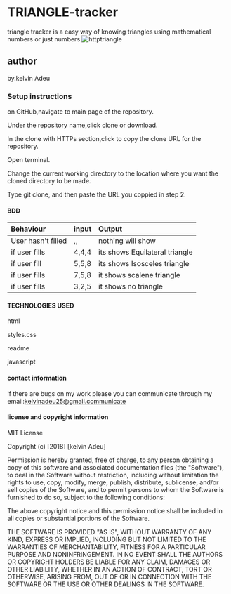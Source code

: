# TRIANGLE-tracker
triangle tracker is a easy way of knowing triangles using mathematical numbers or just numbers
![httptriangle](https://media1.picsearch.com/is?NOO8B9mjIxt0OqFdQLYF-BRnD6MzK2dLiSu7tt2f6y4&height=208)
## author
by.kelvin Adeu
### Setup instructions
on GitHub,navigate to main page of the repository.

Under the repository name,click clone or download.

In the clone with HTTPs section,click to copy the clone URL for the repository.

Open terminal.

Change the current working directory to the location where you want the cloned directory to be made.

Type git clone, and then paste the URL you coppied in step 2.

#### BDD
| Behaviour | input | Output  |
| :-------- | :---- | :------ |
| User hasn't filled  | ,,  | nothing will show|
|if user fills |4,4,4|its shows Equilateral triangle|
|if user fill|5,5,8|its shows Isosceles triangle|
|if user fills|7,5,8|it shows scalene triangle|
|if user fills|3,2,5|it shows no triangle
#### TECHNOLOGIES USED

html

styles.css

readme

javascript

#### contact information
if there are bugs on my work please you can communicate through my email:kelvinadeu25@gmail.communicate

#### license and copyright information

MIT License

Copyright (c) [2018] [kelvin Adeu]

Permission is hereby granted, free of charge, to any person obtaining a copy
of this software and associated documentation files (the "Software"), to deal
in the Software without restriction, including without limitation the rights
to use, copy, modify, merge, publish, distribute, sublicense, and/or sell
copies of the Software, and to permit persons to whom the Software is
furnished to do so, subject to the following conditions:

The above copyright notice and this permission notice shall be included in all
copies or substantial portions of the Software.

THE SOFTWARE IS PROVIDED "AS IS", WITHOUT WARRANTY OF ANY KIND, EXPRESS OR
IMPLIED, INCLUDING BUT NOT LIMITED TO THE WARRANTIES OF MERCHANTABILITY,
FITNESS FOR A PARTICULAR PURPOSE AND NONINFRINGEMENT. IN NO EVENT SHALL THE
AUTHORS OR COPYRIGHT HOLDERS BE LIABLE FOR ANY CLAIM, DAMAGES OR OTHER
LIABILITY, WHETHER IN AN ACTION OF CONTRACT, TORT OR OTHERWISE, ARISING FROM,
OUT OF OR IN CONNECTION WITH THE SOFTWARE OR THE USE OR OTHER DEALINGS IN THE
SOFTWARE.
